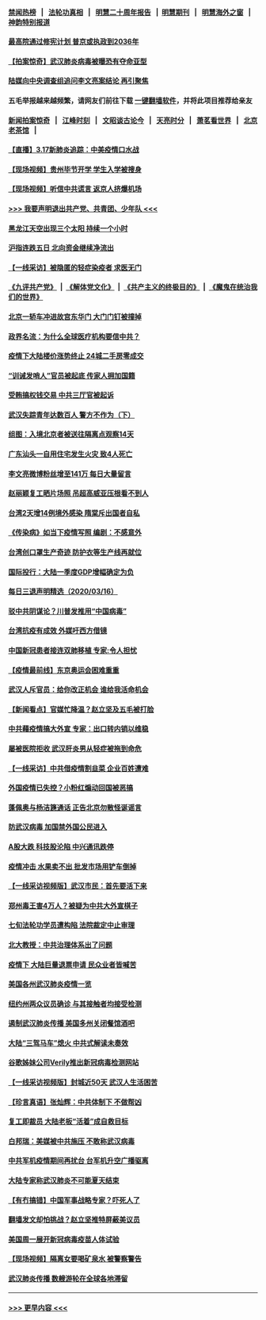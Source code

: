 #### [禁闻热榜](热点新闻.md?=0)  &nbsp;&nbsp;|&nbsp;&nbsp; [法轮功真相](https://github.com/gfw-breaker/truth/blob/master/README.md?=0) &nbsp;&nbsp;|&nbsp;&nbsp; [明慧二十周年报告](https://github.com/gfw-breaker/mh-reports/blob/master/README.md?=0) &nbsp;&nbsp;|&nbsp;&nbsp;[明慧期刊](https://github.com/gfw-breaker/mh-qikan) &nbsp;&nbsp;|&nbsp;&nbsp; [明慧海外之窗](https://github.com/gfw-breaker/mh-news/blob/master/README.md?=0) &nbsp;&nbsp;|&nbsp;&nbsp; [神韵特别报道](https://github.com/gfw-breaker/mh-news/blob/master/shenyun.md?=0)
#### [最高院通过修宪计划 普京或执政到2036年](../pages/nsc413/n11947240.md?t=03172302) 
#### [【拍案惊奇】武汉肺炎病毒被曝恐有夺命亚型](../pages/nsc413/n11945922.md?t=03172302) 
#### [陆媒向中央调查组追问李文亮案结论 再引聚焦](../pages/nsc413/n11946972.md?t=03172302) 
#### 五毛举报越来越频繁，请网友们前往下载 [一键翻墙软件](https://github.com/gfw-breaker/ssr-accounts)，并将此项目推荐给亲友
#### [新闻拍案惊奇](https://github.com/gfw-breaker/banned-news/blob/master/pages/link4.md) &nbsp;&nbsp;|&nbsp;&nbsp; [江峰时刻](https://github.com/gfw-breaker/banned-news/blob/master/pages/link4.md) &nbsp;&nbsp;|&nbsp;&nbsp; [文昭谈古论今](https://github.com/gfw-breaker/banned-news/blob/master/pages/link4.md) &nbsp;&nbsp;|&nbsp;&nbsp; [天亮时分](https://github.com/gfw-breaker/banned-news/blob/master/pages/link4.md) &nbsp;&nbsp;|&nbsp;&nbsp; [萧茗看世界](https://github.com/gfw-breaker/banned-news/blob/master/pages/link4.md) &nbsp;&nbsp;|&nbsp;&nbsp; [北京老茶馆](https://github.com/gfw-breaker/banned-news/blob/master/pages/link4.md) &nbsp;&nbsp;|&nbsp;&nbsp; 
#### [【直播】3.17新肺炎追踪：中美疫情口水战](../pages/nsc413/n11947234.md?t=03172302) 
#### [【现场视频】贵州毕节开学 学生入学被搜身](../pages/nsc413/n11946908.md?t=03172302) 
#### [【现场视频】听信中共谎言 返京人挤爆机场](../pages/nsc413/n11946346.md?t=03172302) 
#### [>>> 我要声明退出共产党、共青团、少年队 <<<](https://github.com/begood0513/goodnews/blob/master/quit/letter.md) 
#### [黑龙江天空出现三个太阳 持续一个小时](../pages/nsc413/n11946668.md?t=03172302) 
#### [沪指连跌五日 北向资金继续净流出](../pages/nsc413/n11946599.md?t=03172302) 
#### [【一线采访】被隐匿的轻症染疫者 求医无门](../pages/nsc413/n11946690.md?t=03172302) 
#### [《九评共产党》](https://github.com/begood0513/9ping.md/blob/master/README.md) &nbsp;|&nbsp; [《解体党文化》](../../../../jtdwh.md/blob/master/README.md)  &nbsp;|&nbsp; [《共产主义的终极目的》](../../../../gczydzjmd.md/blob/master/README.md) &nbsp;|&nbsp; [《魔鬼在统治我们的世界》](../../../../mgztzwmdsj.md/blob/master/README.md) 
#### [北京一轿车冲进故宫东华门 大门门钉被撞掉](../pages/nsc413/n11946806.md?t=03172302) 
#### [政界名流：为什么全球医疗机构要信中共？](../pages/nsc413/n11945479.md?t=03172302) 
#### [疫情下大陆楼价涨势终止 24城二手房零成交](../pages/nsc413/n11946051.md?t=03172302) 
#### [“训诫发哨人”官员被起底 传家人拥加国籍](../pages/nsc413/n11946494.md?t=03172302) 
#### [受贿搞权钱交易 中共三厅官被起诉](../pages/nsc413/n11946230.md?t=03172302) 
#### [武汉失踪青年达数百人 警方不作为（下）](../pages/nsc413/n11945457.md?t=03172302) 
#### [组图：入境北京者被送往隔离点观察14天](../pages/nsc413/n11946045.md?t=03172302) 
#### [广东汕头一自用住宅发生火灾 致4人死亡](../pages/nsc413/n11946226.md?t=03172302) 
#### [李文亮微博粉丝增至141万 每日大量留言](../pages/nsc413/n11946191.md?t=03172302) 
#### [赵丽颖复工晒片场照 吊超高威亚压根看不到人](../pages/nsc413/n11945468.md?t=03172302) 
#### [台湾2天增14例境外感染 隋棠斥出国者自私](../pages/nsc413/n11944948.md?t=03172302) 
#### [《传染病》如当下疫情写照 编剧：不感意外](../pages/nsc413/n11945263.md?t=03172302) 
#### [台湾创口罩生产奇迹 防护衣等生产线再就位](../pages/nsc413/n11945835.md?t=03172302) 
#### [国际投行：大陆一季度GDP增幅确定为负](../pages/nsc413/n11945695.md?t=03172302) 
#### [每日三退声明精选（2020/03/16）](../pages/nsc413/n11946080.md?t=03172302) 
#### [驳中共阴谋论？川普发推用“中国病毒”](../pages/nsc413/n11945945.md?t=03172302) 
#### [台湾抗疫有成效 外媒吁西方借镜](../pages/nsc413/n11945846.md?t=03172302) 
#### [中国新冠患者接连双肺移植 专家:令人担忧](../pages/nsc413/n11945516.md?t=03172302) 
#### [【疫情最前线】东京奥运会困难重重](../pages/nsc413/n11945183.md?t=03172302) 
#### [武汉人斥官员：给你改正机会 谁给我活命机会](../pages/nsc413/n11945531.md?t=03172302) 
#### [【新闻看点】官媒忙降温？赵立坚及五毛被打脸](../pages/nsc413/n11945071.md?t=03172302) 
#### [中共藉疫情搞大外宣 专家：出口转内销以维稳](../pages/nsc413/n11945411.md?t=03172302) 
#### [屡被医院拒收 武汉肝炎男从轻症被拖到命危](../pages/nsc413/n11945383.md?t=03172302) 
#### [【一线采访】中共借疫情割韭菜 企业百姓遭难](../pages/nsc413/n11944978.md?t=03172302) 
#### [外国疫情已失控？小粉红煽动回国被恶搞](../pages/nsc413/n11945338.md?t=03172302) 
#### [蓬佩奥与杨洁篪通话 正告北京勿散怪诞谣言](../pages/nsc413/n11945291.md?t=03172302) 
#### [防武汉病毒 加国禁外国公民进入](../pages/nsc413/n11945086.md?t=03172302) 
#### [A股大跌 科技股沦陷 中兴通讯跌停](../pages/nsc413/n11945354.md?t=03172302) 
#### [疫情冲击 水果卖不出 批发市场用铲车倒掉](../pages/nsc413/n11945316.md?t=03172302) 
#### [【一线采访视频版】武汉市民：首先要活下来](../pages/nsc413/n11941189.md?t=03172302) 
#### [郑州毒王害4万人？被疑为中共大外宣棋子](../pages/nsc413/n11945135.md?t=03172302) 
#### [七旬法轮功学员遭构陷 法院裁定中止审理](../pages/nsc413/n11944945.md?t=03172302) 
#### [北大教授：中共治理体系出了问题](../pages/nsc413/n11944777.md?t=03172302) 
#### [疫情下 大陆巨量退票申请 民众业者皆喊苦](../pages/nsc413/n11942459.md?t=03172302) 
#### [美国各州武汉肺炎疫情一览](../pages/nsc413/n11944066.md?t=03172302) 
#### [纽约州两众议员确诊 与其接触者均接受检测](../pages/nsc413/n11944930.md?t=03172302) 
#### [遏制武汉肺炎传播 美国多州关闭餐馆酒吧](../pages/nsc413/n11944857.md?t=03172302) 
#### [大陆“三驾马车”熄火 中共式解读未奏效](../pages/nsc413/n11944868.md?t=03172302) 
#### [谷歌姊妹公司Verily推出新冠病毒检测网站](../pages/nsc413/n11945017.md?t=03172302) 
#### [【一线采访视频版】封城近50天 武汉人生活困苦](../pages/nsc413/n11941216.md?t=03172302) 
#### [【珍言真语】张灿辉：中共体制下 不做帮凶](../pages/nsc413/n11944986.md?t=03172302) 
#### [复工即裁员 大陆老板“活着”成自救目标](../pages/nsc413/n11944849.md?t=03172302) 
#### [白邦瑞：美媒被中共施压 不敢称武汉病毒](../pages/nsc413/n11944815.md?t=03172302) 
#### [中共军机疫情期间再扰台 台军机升空广播驱离](../pages/nsc413/n11944819.md?t=03172302) 
#### [大陆专家称武汉肺炎不可能夏天结束](../pages/nsc413/n11944635.md?t=03172302) 
#### [【有冇搞错】中国军事战略专家？吓死人了](../pages/nsc413/n11944939.md?t=03172302) 
#### [翻墙发文却怕挑战？赵立坚推特屏蔽美议员](../pages/nsc413/n11944758.md?t=03172302) 
#### [美国周一展开新冠病毒疫苗人体试验](../pages/nsc413/n11944761.md?t=03172302) 
#### [【现场视频】隔离女要喝矿泉水 被警察警告](../pages/nsc413/n11937853.md?t=03172302) 
#### [武汉肺炎传播 数艘游轮在全球各地滞留](../pages/nsc413/n11944636.md?t=03172302) 

----
#### [ >>> 更早内容 <<< ](../indexes/nsc413-earlier.md)
